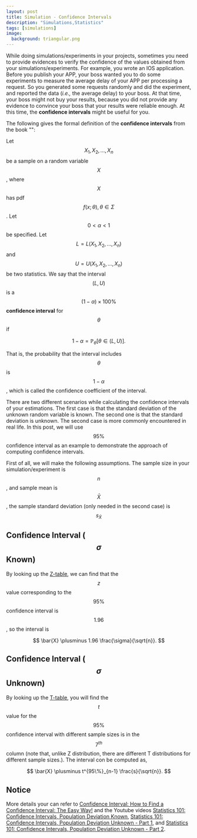 ```yaml
---
layout: post
title: Simulation - Confidence Intervals
description: "Simulations,Statistics"
tags: [simulations]
image:
  background: triangular.png
---
```


While doing simulations/experiments in your projects, sometimes you need to provide evidences to verify the confidence of the values obtained from your simulations/experiments. For example, you wrote an IOS application. Before you publish your APP, your boss wanted you to do some experiments to measure the average delay of your APP per processing a request. So you generated some requests randomly and did the experiment, and reported the data (_i.e.,_ the average delay) to your boss.  At that time, your boss might not buy your results, because you did not provide any evidence to convince your boss that your results were reliable enough. At this time, the **confidence intervals** might be useful for you. 

The following gives the formal definition of the **confidence intervals** from the book "":


Let $$X_1, X_2, ... , X_n$$ be a sample on a random variable $$X$$, where $$X$$ has pdf $$f(x; \theta), \theta \in \Sigma$$. Let $$0 < \alpha < 1$$ be specified. Let $$L = L(X_1, X_2, ... , X_n)$$ and $$U = U(X_1, X_2, ..., X_n)$$ be two statistics. We say that the interval $$(L, U)$$ is a $$(1 − \alpha) \times 100\%$$ **confidence interval** for $$\theta$$ if

$$
1 − \alpha = \mathbb{P}_{\theta}[\theta \in (L, U)]. 
$$

That is, the probability that the interval includes $$\theta$$ is $$1 − \alpha$$, which is called the confidence coefficient of the interval.

There are two different scenarios while calculating the confidence intervals of your estimations. The first case is that the standard deviation of the unknown random variable is known. The second one is that the standard deviation is unknown. The second case is more commonly encountered in real life. In this post, we will use $$95\%$$ confidence interval as an example to demonstrate the approach of computing confidence intervals.

First of all, we will make the following assumptions. The sample size in your simulation/experiment is $$n$$, and sample mean is $$\bar{X}$$, the sample standard deviation (only needed in the second case) is $$s_{\bar{X}}$$

## Confidence Interval ($$\sigma$$ Known)

By looking up the [Z-table](http://www.stat.ufl.edu/~athienit/Tables/Ztable.pdf), we can find that the $$z$$ value corresponding to the $$95\%$$ confidence interval is $$1.96$$, so the interval is

$$
\bar{X} \plusminus 1.96 \frac{\sigma}{\sqrt{n}}.
$$

## Confidence Interval ($$\sigma$$ Unknown)

By looking up the [T-table](https://en.wikipedia.org/wiki/Student%27s_t-distribution), you will find the $$t$$ value for the $$95\%$$ confidence interval with different sample sizes is in the $$7^{th}$$ column (note that, unlike Z distribution, there are different T distributions for different sample sizes.). The interval con be computed as,

$$
\bar{X} \plusminus t^{95\%}_{n-1} \frac{s}{\sqrt{n}}.
$$ 


## Notice

More details your can refer to [Confidence Interval: How to Find a Confidence Interval: The Easy Way!](http://www.statisticshowto.com/how-to-find-a-confidence-interval/) and the Youtube videos [Statistics 101: Confidence Intervals, Population Deviation Known](https://www.youtube.com/watch?v=9GtaIHFuEZU), [Statistics 101: Confidence Intervals, Population Deviation Unknown - Part 1](https://www.youtube.com/watch?v=BQ88ni4bJNA), and [Statistics 101: Confidence Intervals, Population Deviation Unknown - Part 2](https://www.youtube.com/watch?v=jHfMQB4HCkQ).


